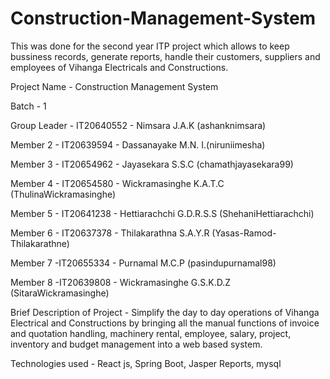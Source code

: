 # Construction-Management-System
This was done for the second year ITP project which allows to keep bussiness records, generate reports, handle their customers, suppliers and employees of Vihanga Electricals and Constructions.

Project Name - Construction Management System

Batch - 1

Group Leader - IT20640552 - Nimsara J.A.K (ashanknimsara)


Member 2 - IT20639594 - Dassanayake M.N. I.(niruniimesha)

Member 3 - IT20654962 - Jayasekara S.S.C (chamathjayasekara99)

Member 4 - IT20654580 - Wickramasinghe K.A.T.C (ThulinaWickramasinghe)

Member 5 - IT20641238 - Hettiarachchi G.D.R.S.S (ShehaniHettiarachchi)

Member 6 - IT20637378 - Thilakarathna S.A.Y.R (Yasas-Ramod-Thilakarathne)

Member 7 -IT20655334 - Purnamal M.C.P (pasindupurnamal98)

Member 8 -IT20639808 - Wickramasinghe G.S.K.D.Z (SitaraWickramasinghe)


Brief Description of Project - Simplify the day to day operations of Vihanga Electrical and Constructions by bringing all the manual functions of invoice and quotation handling, machinery rental, employee, salary, project, inventory and budget management into a web based system.

Technologies used - React js, Spring Boot, Jasper Reports, mysql
